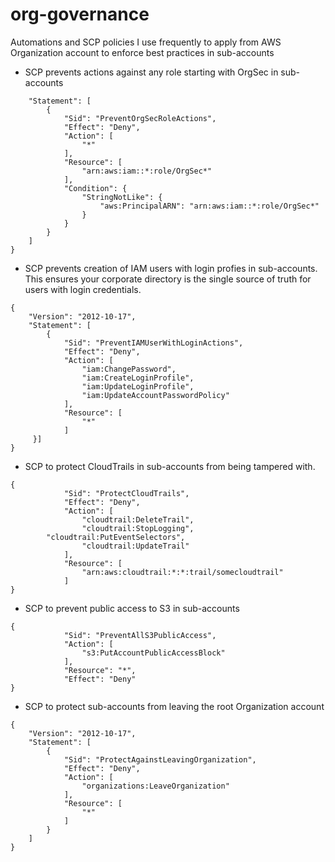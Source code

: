 # org-governance
Automations and SCP policies I use frequently to apply from AWS Organization account to enforce best practices in sub-accounts

- SCP prevents actions against any role starting with OrgSec in sub-accounts

```
    "Statement": [
        {
            "Sid": "PreventOrgSecRoleActions",
            "Effect": "Deny",
            "Action": [
                "*"
            ],
            "Resource": [
                "arn:aws:iam::*:role/OrgSec*"
            ],
            "Condition": {
                "StringNotLike": {
                    "aws:PrincipalARN": "arn:aws:iam::*:role/OrgSec*"
                }
            }
        }
    ]
}
```

- SCP prevents creation of IAM users with login profies in sub-accounts. This ensures your corporate directory is the single source of truth for users with login credentials.

```
{
    "Version": "2012-10-17",
    "Statement": [
        {
            "Sid": "PreventIAMUserWithLoginActions",
            "Effect": "Deny",
            "Action": [
                "iam:ChangePassword",
                "iam:CreateLoginProfile",
                "iam:UpdateLoginProfile",
                "iam:UpdateAccountPasswordPolicy"
            ],
            "Resource": [
                "*"
            ]
     }]
}
```

- SCP to protect CloudTrails in sub-accounts from being tampered with.

```
{
            "Sid": "ProtectCloudTrails",
            "Effect": "Deny",
            "Action": [
                "cloudtrail:DeleteTrail",
                "cloudtrail:StopLogging",
		"cloudtrail:PutEventSelectors",
                "cloudtrail:UpdateTrail"
            ],
            "Resource": [
                "arn:aws:cloudtrail:*:*:trail/somecloudtrail"
            ]
}
```
- SCP to prevent public access to S3 in sub-accounts
```
{
            "Sid": "PreventAllS3PublicAccess",
            "Action": [
                "s3:PutAccountPublicAccessBlock"
            ],
            "Resource": "*",
            "Effect": "Deny"
}
```
- SCP to protect sub-accounts from leaving the root Organization account
```
{
    "Version": "2012-10-17",
    "Statement": [
        {
            "Sid": "ProtectAgainstLeavingOrganization",
            "Effect": "Deny",
            "Action": [
                "organizations:LeaveOrganization"
            ],
            "Resource": [
                "*"
            ]
        }
    ]
}
```
